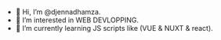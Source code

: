 - 👋 Hi, I’m @djennadhamza.
- 👀 I’m interested in WEB DEVLOPPING.
- 🌱 I’m currently learning JS scripts like (VUE & NUXT & react).
